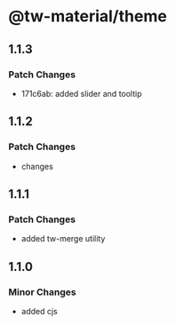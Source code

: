 # @tw-material/theme

## 1.1.3

### Patch Changes

- 171c6ab: added slider and tooltip

## 1.1.2

### Patch Changes

- changes

## 1.1.1

### Patch Changes

- added tw-merge utility

## 1.1.0

### Minor Changes

- added cjs
